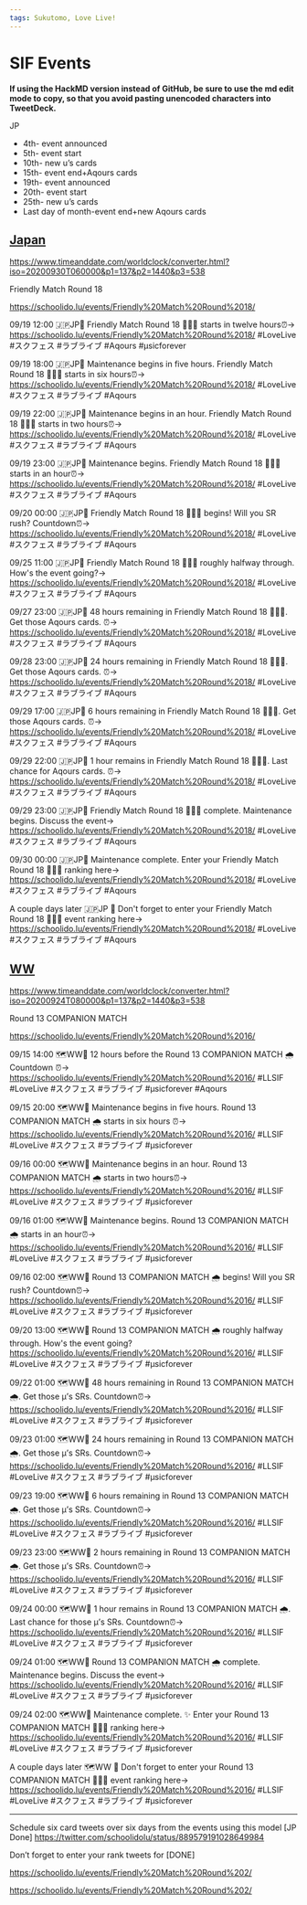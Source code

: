 ```yaml
---
tags: Sukutomo, Love Live!
---
```

# SIF Events

**If using the HackMD version instead of GitHub, be sure to use the md edit mode to copy, so that you avoid pasting unencoded characters into TweetDeck.**

JP
* 4th-  event announced 
* 5th-  event start 
* 10th- new u’s cards 
* 15th- event end+Aqours cards 
* 19th- event announced 
* 20th- event start 
* 25th- new u’s cards 
* Last day of month-event end+new Aqours cards 

## [Japan](https://docs.google.com/document/d/1DJt7C9t6LalU9UgZ6u2LyiDqpb2Ng4OmHij5jKasVCk/edit?usp=sharing)

https://www.timeanddate.com/worldclock/converter.html?iso=20200930T060000&p1=137&p2=1440&p3=538

Friendly Match Round 18

https://schoolido.lu/events/Friendly%20Match%20Round%2018/

09/19 12:00
🇯🇵JP🌟 Friendly Match Round 18 🍭⛵🍊 starts in twelve hours⏰→ https://schoolido.lu/events/Friendly%20Match%20Round%2018/ #LoveLive #スクフェス #ラブライブ #Aqours 
#μsicforever

09/19 18:00
🇯🇵JP🌟 Maintenance begins in five hours. Friendly Match Round 18 🍭⛵🍊 starts in six hours⏰→ https://schoolido.lu/events/Friendly%20Match%20Round%2018/ #LoveLive #スクフェス #ラブライブ #Aqours 

09/19 22:00
🇯🇵JP🌟 Maintenance begins in an hour. Friendly Match Round 18 🍭⛵🍊 starts in two hours⏰→ https://schoolido.lu/events/Friendly%20Match%20Round%2018/ #LoveLive #スクフェス #ラブライブ #Aqours 

09/19 23:00
🇯🇵JP🌟 Maintenance begins. Friendly Match Round 18 🍭⛵🍊 starts in an hour⏰→ https://schoolido.lu/events/Friendly%20Match%20Round%2018/ #LoveLive #スクフェス #ラブライブ #Aqours 

09/20 00:00
🇯🇵JP🌟 Friendly Match Round 18 🍭⛵🍊 begins! Will you SR rush? Countdown⏰→ https://schoolido.lu/events/Friendly%20Match%20Round%2018/ #LoveLive #スクフェス #ラブライブ #Aqours 

09/25 11:00
🇯🇵JP🌟 Friendly Match Round 18 🍭⛵🍊 roughly halfway through. How's the event going?→ https://schoolido.lu/events/Friendly%20Match%20Round%2018/ #LoveLive #スクフェス #ラブライブ #Aqours 

09/27 23:00
🇯🇵JP🌟 48 hours remaining in Friendly Match Round 18 🍭⛵🍊. Get those Aqours cards. ⏰→ https://schoolido.lu/events/Friendly%20Match%20Round%2018/ #LoveLive #スクフェス #ラブライブ #Aqours 

09/28 23:00
🇯🇵JP🌟 24 hours remaining in Friendly Match Round 18 🍭⛵🍊. Get those Aqours cards. ⏰→ https://schoolido.lu/events/Friendly%20Match%20Round%2018/ #LoveLive #スクフェス #ラブライブ #Aqours 

09/29 17:00
🇯🇵JP🌟 6 hours remaining in Friendly Match Round 18 🍭⛵🍊. Get those Aqours cards. ⏰→ https://schoolido.lu/events/Friendly%20Match%20Round%2018/ #LoveLive #スクフェス #ラブライブ #Aqours 

09/29 22:00
🇯🇵JP🌟 1 hour remains in Friendly Match Round 18 🍭⛵🍊. Last chance for Aqours cards. ⏰→ https://schoolido.lu/events/Friendly%20Match%20Round%2018/ #LoveLive #スクフェス #ラブライブ #Aqours 

09/29 23:00
🇯🇵JP🌟 Friendly Match Round 18 🍭⛵🍊 complete. Maintenance begins. Discuss the event→ https://schoolido.lu/events/Friendly%20Match%20Round%2018/ #LoveLive #スクフェス #ラブライブ #Aqours 

09/30 00:00
🇯🇵JP🌟 Maintenance complete. Enter your Friendly Match Round 18 🥇🥈🥉 ranking here→ https://schoolido.lu/events/Friendly%20Match%20Round%2018/ #LoveLive #スクフェス #ラブライブ #Aqours 

A couple days later
🇯🇵JP 🌟 Don't forget to enter your Friendly Match Round 18 🥇🥈🥉 event ranking here→ https://schoolido.lu/events/Friendly%20Match%20Round%2018/ #LoveLive #スクフェス #ラブライブ #Aqours 


## [WW](https://docs.google.com/document/d/1DJt7C9t6LalU9UgZ6u2LyiDqpb2Ng4OmHij5jKasVCk/edit?usp=sharing)

https://www.timeanddate.com/worldclock/converter.html?iso=20200924T080000&p1=137&p2=1440&p3=538

Round 13 COMPANION MATCH

https://schoolido.lu/events/Friendly%20Match%20Round%2016/

09/15 14:00
🗺WW🌟 12 hours before the Round 13 COMPANION MATCH 🌧️ Countdown ⏰→ https://schoolido.lu/events/Friendly%20Match%20Round%2016/ #LLSIF #LoveLive #スクフェス #ラブライブ #μsicforever 
#Aqours

09/15 20:00
🗺WW🌟 Maintenance begins in five hours. Round 13 COMPANION MATCH 🌧️ starts in six hours ⏰→ https://schoolido.lu/events/Friendly%20Match%20Round%2016/ #LLSIF #LoveLive #スクフェス #ラブライブ #μsicforever 

09/16 00:00
🗺WW🌟 Maintenance begins in an hour. Round 13 COMPANION MATCH 🌧️ starts in two hours⏰→ https://schoolido.lu/events/Friendly%20Match%20Round%2016/ #LLSIF #LoveLive #スクフェス #ラブライブ #μsicforever 

09/16 01:00
🗺WW🌟 Maintenance begins. Round 13 COMPANION MATCH 🌧️ starts in an hour⏰→ https://schoolido.lu/events/Friendly%20Match%20Round%2016/ #LLSIF #LoveLive #スクフェス #ラブライブ #μsicforever 

09/16 02:00
🗺WW🌟 Round 13 COMPANION MATCH 🌧️ begins! Will you SR rush? Countdown⏰→ https://schoolido.lu/events/Friendly%20Match%20Round%2016/ #LLSIF #LoveLive #スクフェス #ラブライブ #μsicforever 

09/20 13:00
🗺WW🌟 Round 13 COMPANION MATCH 🌧️ roughly halfway through. How's the event going? https://schoolido.lu/events/Friendly%20Match%20Round%2016/ #LLSIF #LoveLive #スクフェス #ラブライブ #μsicforever 

09/22 01:00
🗺WW🌟 48 hours remaining in Round 13 COMPANION MATCH 🌧️. Get those μ’s SRs. Countdown⏰→ https://schoolido.lu/events/Friendly%20Match%20Round%2016/ #LLSIF #LoveLive #スクフェス #ラブライブ #μsicforever 

09/23 01:00
🗺WW🌟 24 hours remaining in Round 13 COMPANION MATCH 🌧️. Get those μ’s SRs. Countdown⏰→ https://schoolido.lu/events/Friendly%20Match%20Round%2016/ #LLSIF #LoveLive #スクフェス #ラブライブ #μsicforever 

09/23 19:00
🗺WW🌟 6 hours remaining in Round 13 COMPANION MATCH 🌧️. Get those μ’s SRs. Countdown⏰→ https://schoolido.lu/events/Friendly%20Match%20Round%2016/ #LLSIF #LoveLive #スクフェス #ラブライブ #μsicforever 

09/23 23:00
🗺WW🌟 2 hours remaining in Round 13 COMPANION MATCH 🌧️. Get those μ’s SRs. Countdown⏰→ https://schoolido.lu/events/Friendly%20Match%20Round%2016/ #LLSIF #LoveLive #スクフェス #ラブライブ #μsicforever 

09/24 00:00
🗺WW🌟 1 hour remains in Round 13 COMPANION MATCH 🌧️. Last chance for those μ’s SRs. Countdown⏰→ https://schoolido.lu/events/Friendly%20Match%20Round%2016/ #LLSIF #LoveLive #スクフェス #ラブライブ #μsicforever 

09/24 01:00
🗺WW🌟 Round 13 COMPANION MATCH 🌧️ complete. Maintenance begins. Discuss the event→ https://schoolido.lu/events/Friendly%20Match%20Round%2016/ #LLSIF #LoveLive #スクフェス #ラブライブ #μsicforever 

09/24 02:00
🗺WW🌟 Maintenance complete. ✨ Enter your Round 13 COMPANION MATCH 🥇🥈🥉 ranking here→ https://schoolido.lu/events/Friendly%20Match%20Round%2016/ #LLSIF #LoveLive #スクフェス #ラブライブ #μsicforever 

A couple days later
🗺WW 🌟 Don't forget to enter your Round 13 COMPANION MATCH 🥇🥈🥉 event ranking here→ https://schoolido.lu/events/Friendly%20Match%20Round%2016/ #LLSIF #LoveLive #スクフェス #ラブライブ #μsicforever 


***

Schedule six card tweets over six days from the events using this model [JP Done]
https://twitter.com/schoolidolu/status/889579191028649984

Don’t forget to enter your rank tweets for [DONE]

https://schoolido.lu/events/Friendly%20Match%20Round%202/

https://schoolido.lu/events/Friendly%20Match%20Round%202/



